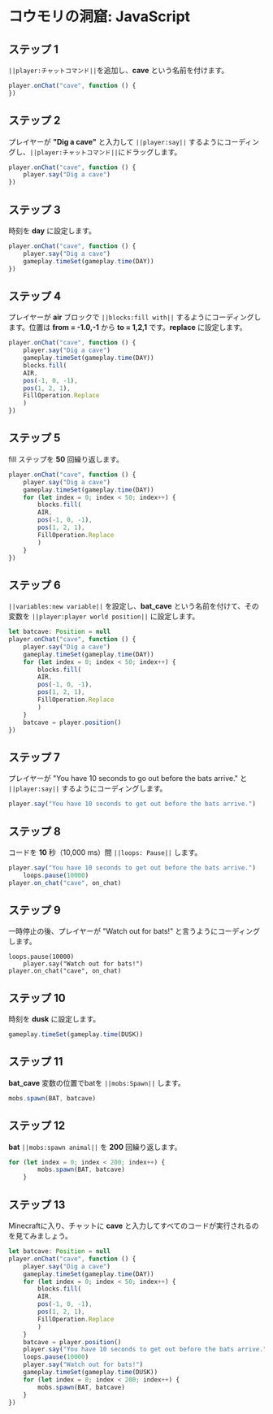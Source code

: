 # コウモリの洞窟: JavaScript

## ステップ 1
``||player:チャットコマンド||``を追加し、**cave** という名前を付けます。

```javascript
player.onChat("cave", function () {
})
```

## ステップ 2

プレイヤーが **"Dig a cave"** と入力して ``||player:say||`` するようにコーディングし、``||player:チャットコマンド||``にドラッグします。

```javascript
player.onChat("cave", function () {
    player.say("Dig a cave")
})
```

## ステップ 3

時刻を **day** に設定します。

```javascript
player.onChat("cave", function () {
    player.say("Dig a cave")
    gameplay.timeSet(gameplay.time(DAY))
})
```

## ステップ 4

プレイヤーが **air** ブロックで ``||blocks:fill with||`` するようにコーディングします。位置は **from = -1.0,-1** から **to = 1,2,1** です。**replace** に設定します。

```javascript
player.onChat("cave", function () {
    player.say("Dig a cave")
    gameplay.timeSet(gameplay.time(DAY))
    blocks.fill(
    AIR,
    pos(-1, 0, -1),
    pos(1, 2, 1),
    FillOperation.Replace
    )
})
```

## ステップ 5

fill ステップを **50** 回繰り返します。

```javascript
player.onChat("cave", function () {
    player.say("Dig a cave")
    gameplay.timeSet(gameplay.time(DAY))
    for (let index = 0; index < 50; index++) {
        blocks.fill(
        AIR,
        pos(-1, 0, -1),
        pos(1, 2, 1),
        FillOperation.Replace
        )
    }
})
```

## ステップ 6

``||variables:new variable||`` を設定し、**bat_cave** という名前を付けて、その変数を ``||player:player world position||`` に設定します。

```javascript
let batcave: Position = null
player.onChat("cave", function () {
    player.say("Dig a cave")
    gameplay.timeSet(gameplay.time(DAY))
    for (let index = 0; index < 50; index++) {
        blocks.fill(
        AIR,
        pos(-1, 0, -1),
        pos(1, 2, 1),
        FillOperation.Replace
        )
    }
    batcave = player.position()
})
```

## ステップ 7

プレイヤーが "You have 10 seconds to go out before the bats arrive." と ``||player:say||`` するようにコーディングします。

```javascript
player.say("You have 10 seconds to get out before the bats arrive.")
```

## ステップ 8

コードを **10** 秒（10,000 ms）間 ``||loops: Pause||`` します。

```javascript
player.say("You have 10 seconds to get out before the bats arrive.")
    loops.pause(10000)
player.on_chat("cave", on_chat)
```

## ステップ 9

一時停止の後、プレイヤーが "Watch out for bats!" と言うようにコーディングします。

```spy
loops.pause(10000)
    player.say("Watch out for bats!")
player.on_chat("cave", on_chat)
```

## ステップ 10

時刻を **dusk** に設定します。

```javascript
gameplay.timeSet(gameplay.time(DUSK))
```

## ステップ 11

**bat_cave** 変数の位置でbatを ``||mobs:Spawn||`` します。

```javascript
mobs.spawn(BAT, batcave)
```

## ステップ 12

**bat** ``||mobs:spawn animal||`` を **200** 回繰り返します。

```javascript
for (let index = 0; index < 200; index++) {
        mobs.spawn(BAT, batcave)
    }
```

## ステップ 13

Minecraftに入り、チャットに **cave** と入力してすべてのコードが実行されるのを見てみましょう。


```javascript
let batcave: Position = null
player.onChat("cave", function () {
    player.say("Dig a cave")
    gameplay.timeSet(gameplay.time(DAY))
    for (let index = 0; index < 50; index++) {
        blocks.fill(
        AIR,
        pos(-1, 0, -1),
        pos(1, 2, 1),
        FillOperation.Replace
        )
    }
    batcave = player.position()
    player.say("You have 10 seconds to get out before the bats arrive.")
    loops.pause(10000)
    player.say("Watch out for bats!")
    gameplay.timeSet(gameplay.time(DUSK))
    for (let index = 0; index < 200; index++) {
        mobs.spawn(BAT, batcave)
    }
})
```